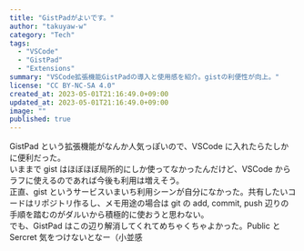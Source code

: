 ```yaml
---
title: "GistPadがよいです。"
author: "takuyaw-w"
category: "Tech"
tags:
  - "VSCode"
  - "GistPad"
  - "Extensions"
summary: "VSCode拡張機能GistPadの導入と使用感を紹介。gistの利便性が向上。"
license: "CC BY-NC-SA 4.0"
created_at: 2023-05-01T21:16:49.0+09:00
updated_at: 2023-05-01T21:16:49.0+09:00
image: ""
published: true
---
```


GistPad という拡張機能がなんか人気っぽいので、VSCode に入れたらたしかに便利だった。  
いままで gist はほぼほぼ局所的にしか使ってなかったんだけど、VSCode からラフに使えるのであれば今後も利用は増えそう。  
正直、gist というサービスいまいち利用シーンが自分になかった。共有したいコードはリポジトリ作るし、メモ用途の場合は git の add, commit, push 辺りの手順を踏むのがダルいから積極的に使おうと思わない。  
でも、GistPad はこの辺り解消してくれてめちゃくちゃよかった。Public と Sercret 気をつけないとなー（小並感
